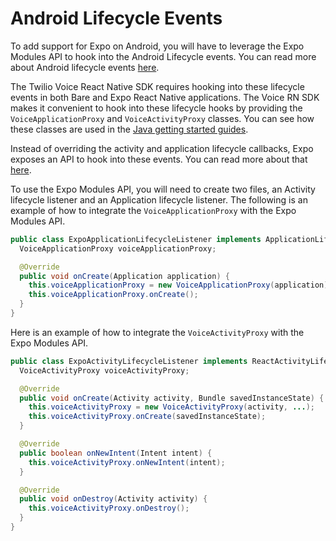 # Android Lifecycle Events
To add support for Expo on Android, you will have to leverage the Expo Modules API to hook into the Android Lifecycle events. You can read more about Android lifecycle events [here](https://developer.android.com/reference/android/app/Activity#activity-lifecycle).

The Twilio Voice React Native SDK requires hooking into these lifecycle events in both Bare and Expo React Native applications. The Voice RN SDK makes it convenient to hook into these lifecycle hooks by providing the `VoiceApplicationProxy` and `VoiceActivityProxy` classes. You can see how these classes are used in the [Java getting started guides](/docs/getting-started-java.md).

Instead of overriding the activity and application lifecycle callbacks, Expo exposes an API to hook into these events. You can read more about that [here](https://docs.expo.dev/modules/android-lifecycle-listeners/).

To use the Expo Modules API, you will need to create two files, an Activity lifecycle listener and an Application lifecycle listener. The following is an example of how to integrate the `VoiceApplicationProxy` with the Expo Modules API.
```java
public class ExpoApplicationLifecycleListener implements ApplicationLifecycleListener {
  VoiceApplicationProxy voiceApplicationProxy;

  @Override
  public void onCreate(Application application) {
    this.voiceApplicationProxy = new VoiceApplicationProxy(application);
    this.voiceApplicationProxy.onCreate();
  }
}
```

Here is an example of how to integrate the `VoiceActivityProxy` with the Expo Modules API.
```java
public class ExpoActivityLifecycleListener implements ReactActivityLifecycleListener {
  VoiceActivityProxy voiceActivityProxy;

  @Override
  public void onCreate(Activity activity, Bundle savedInstanceState) {
    this.voiceActivityProxy = new VoiceActivityProxy(activity, ...);
    this.voiceActivityProxy.onCreate(savedInstanceState);
  }

  @Override
  public boolean onNewIntent(Intent intent) {
    this.voiceActivityProxy.onNewIntent(intent);
  }

  @Override
  public void onDestroy(Activity activity) {
    this.voiceActivityProxy.onDestroy();
  }
}
```
